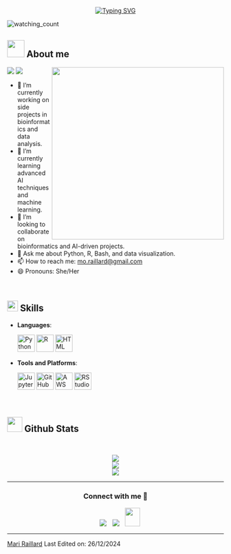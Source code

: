 <p align="center">
<a href="https://git.io/typing-svg"><img src="https://readme-typing-svg.demolab.com?font=Georgia&weight=800&pause=1000&size=33&color=042D5E&width=370&height=100&lines=Hi+%2C+I'm+Mari+Raillard+%F0%9F%91%8B" alt="Typing SVG" /></a>
</p>
<p align="left"> 
<img src="https://komarev.com/ghpvc/?username=mraillard&color=brightgreen" alt="watching_count" />
 </p>
	
## <picture><img src = "https://user-images.githubusercontent.com/64439609/213525571-a0b12213-7e89-48df-a45f-153c78f3cf5e.png" width =40px></picture> **About me**

<picture> <img align="right" src="https://mir-s3-cdn-cf.behance.net/project_modules/disp/601014116770475.6068beff4640a.gif" width = 400px></picture>
 <p align="left">
  <img src="https://img.shields.io/badge/Focus-Bioinformatics%20Engineering-dodgerblue" />
  <img src="https://img.shields.io/badge/Languages-English%20%26%20Spanish-dodgerblue" />
</p>

- 🔭 I’m currently working on side projects in bioinformatics and data analysis.
- 🌱 I’m currently learning advanced AI techniques and machine learning.
- 👯 I’m looking to collaborate on bioinformatics and AI-driven projects.
- 💬 Ask me about Python, R, Bash, and data visualization.
- 📫 How to reach me: mo.raillard@gmail.com
- 😄 Pronouns: She/Her

<br>

## <img src="https://media2.giphy.com/media/QssGEmpkyEOhBCb7e1/giphy.gif?cid=ecf05e47a0n3gi1bfqntqmob8g9aid1oyj2wr3ds3mg700bl&rid=giphy.gif" width ="25"><b> Skills</b>

<p align="center">

- **Languages**:
    
     <img src="https://img.icons8.com/color/48/000000/python--v1.png" width="40" height="40" alt="Python"/>
     <img src="https://upload.wikimedia.org/wikipedia/commons/thumb/1/1b/R_logo.svg/1200px-R_logo.svg.png" width="40" height="40" alt="R"/>
     <img src="https://img.icons8.com/color/48/000000/html-5--v1.png" width="40" height="40" alt="HTML"/>

- **Tools and Platforms**:

    <img src="https://upload.wikimedia.org/wikipedia/commons/3/38/Jupyter_logo.svg" width="40" height="40" alt="Jupyter"/>
    <img src="https://img.icons8.com/color/48/000000/github.png" width="40" height="40" alt="GitHub"/>
    <img src="https://img.icons8.com/color/48/000000/amazon-web-services.png" width="40" height="40" alt="AWS"/>
    <img src="https://icon.icepanel.io/Technology/svg/RStudio.svg" width="40" height="40" alt="RStudio"/>

<br>
</p>


## <img src="https://media.giphy.com/media/iY8CRBdQXODJSCERIr/giphy.gif" width="35"><b> Github Stats </b>
<br>

<div align="center">

![](https://github-readme-stats.vercel.app/api?username=mraillard&theme=dracula&hide_border=false&include_all_commits=true&count_private=true)<br/>
![](https://github-readme-streak-stats.herokuapp.com/?user=mraillard&theme=dracula&hide_border=false)<br/>
![](https://github-readme-stats.vercel.app/api/top-langs/?username=mraillard&theme=dracula&hide_border=false&include_all_commits=true&count_private=true&layout=compact)
	
</a>
</div>



-----

<h3 align="center" >Connect with me 🤝 </h3>

<p align="center">

 <div align="center"  class="icons-social" style="margin-left: 10px;">
        <a   target="_blank" href="https://www.linkedin.com/in/mraillard">
			<img src="https://img.icons8.com/doodle/40/000000/linkedin--v2.png" style="margin-left: 10px;" ></a>
        <a style="margin-left: 10px;" target="_blank" href="https://github.com/mraillard">
		<img src="https://img.icons8.com/doodle/40/000000/github--v1.png"></a>
           <a style="margin-left: 10px;" target="_blank" href="mailto:mo.raillard@gmail.com">
		<img src="https://img.icons8.com/doodle/2x/gmail-new.png" style=" width:35px; height:43px;"></a>
		
</div>

</p>


	

</div>


------
[Mari Raillard](https://github.com/mraillard)
Last Edited on: 26/12/2024
